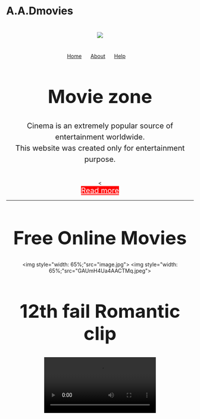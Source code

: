 # A.A.Dmovies
<div style="text-align:center;margin-top:40px;"><img src="ad.jpg"></div>

<div style="text-align:center;margin-top:40px;">
<a style="padding-right: 20px;"href="home.html">Home</a>
<a style="padding-right: 20px;"href="about.html">About</a>
<a style="padding-right: 20px;"href="help.html">Help</a>
<div>

<h1 style="font-size:50px;text-align:center;">Movie zone</h1>
<p style="font-size:20px;text-align:center; line-height: 30px; margin-bottom: 40px;">Cinema is an extremely popular source of entertainment worldwide. <br>This website was created only for entertainment purpose.</p>
<
<div style="text-align:center;"><a style="font-size:20px; background-color: red;padding-auto:20px;color: white;"href="www.google.com">Read more</a>
<hr>
<h1 style="font-size:50px;text-align:center;">Free Online Movies </h1>

<img style="width: 65%;"src="image.jpg">
<img style="width: 65%;"src="GAUmH4Ua4AACTMq.jpeg">
<h1 style="font-size:50px;text-align:center;">12th fail Romantic clip </h1>
<video src="video/12th fail clip.mp4" controls/>
